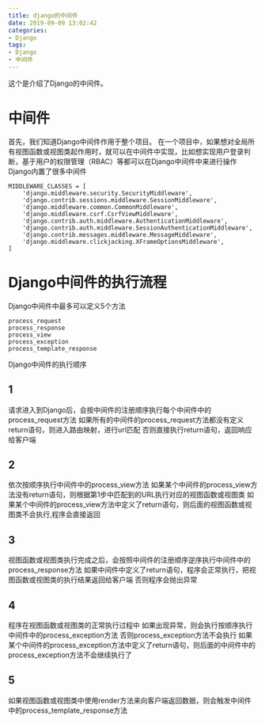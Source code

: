 ```yaml
---
title: django的中间件
date: 2019-09-09 13:02:42
categories:
- Django
tags:
- Django
- 中间件
---
```

这个是介绍了Django的中间件。
<!-- more -->
# 中间件
首先，我们知道Django中间件作用于整个项目。
在一个项目中，如果想对全局所有视图函数或视图类起作用时，就可以在中间件中实现，比如想实现用户登录判断，基于用户的权限管理（RBAC）等都可以在Django中间件中来进行操作
Django内置了很多中间件

	MIDDLEWARE_CLASSES = [
		'django.middleware.security.SecurityMiddleware',
		'django.contrib.sessions.middleware.SessionMiddleware',
		'django.middleware.common.CommonMiddleware',
		'django.middleware.csrf.CsrfViewMiddleware',
		'django.contrib.auth.middleware.AuthenticationMiddleware',
		'django.contrib.auth.middleware.SessionAuthenticationMiddleware',
		'django.contrib.messages.middleware.MessageMiddleware',
		'django.middleware.clickjacking.XFrameOptionsMiddleware',
	]
	
# Django中间件的执行流程
Django中间件中最多可以定义5个方法

	process_request
	process_response
	process_view
	process_exception
	process_template_response

Django中间件的执行顺序
## 1
请求进入到Django后，会按中间件的注册顺序执行每个中间件中的process_request方法
如果所有的中间件的process_request方法都没有定义return语句，则进入路由映射，进行url匹配
否则直接执行return语句，返回响应给客户端
## 2
依次按顺序执行中间件中的process_view方法
如果某个中间件的process_view方法没有return语句，则根据第1步中匹配到的URL执行对应的视图函数或视图类
如果某个中间件的process_view方法中定义了return语句，则后面的视图函数或视图类不会执行,程序会直接返回
## 3
视图函数或视图类执行完成之后，会按照中间件的注册顺序逆序执行中间件中的process_response方法
如果中间件中定义了return语句，程序会正常执行，把视图函数或视图类的执行结果返回给客户端
否则程序会抛出异常
## 4
程序在视图函数或视图类的正常执行过程中
如果出现异常，则会执行按顺序执行中间件中的process_exception方法
否则process_exception方法不会执行
如果某个中间件的process_exception方法中定义了return语句，则后面的中间件中的process_exception方法不会继续执行了
## 5
如果视图函数或视图类中使用render方法来向客户端返回数据，则会触发中间件中的process_template_response方法

